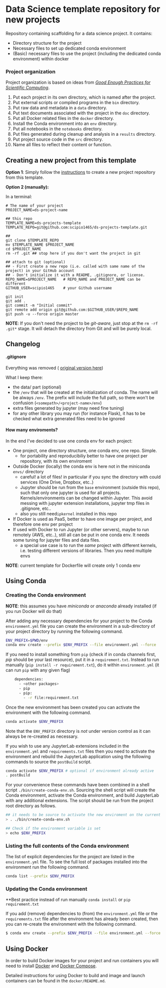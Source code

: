 # Data Science template repository for new projects

Repository containing scaffolding for a data science project. It contains:
* Directory structure for the project
* Necessary files to set up dedicated conda environment
* (Basic) necessary files to use the project (including the dedicated conda environment) within docker 


### Project organization

Project organization is based on ideas from [_Good Enough Practices for Scientific Computing_](https://journals.plos.org/ploscompbiol/article?id=10.1371/journal.pcbi.1005510).

1. Put each project in its own directory, which is named after the project.
2. Put external scripts or compiled programs in the `bin` directory.
3. Put raw data and metadata in a `data` directory.
4. Put text documents associated with the project in the `doc` directory.
5. Put all Docker related files in the `docker` directory.
6. Install the Conda environment into an `env` directory. 
7. Put all notebooks in the `notebooks` directory.
8. Put files generated during cleanup and analysis in a `results` directory.
9. Put project source code in the `src` directory.
10. Name all files to reflect their content or function.



## Creating a new project from this template

**Option 1**:
Simply follow the [instructions](https://help.github.com/en/articles/creating-a-repository-from-a-template) to create a new project repository from this template.

**Option 2 (manually):**

In a terminal:
```
# The name of your project
PROJECT_NAME=ds-project-name 

## this repo
TEMPLATE_NAME=ds-projects-template
TEMPLATE_REPO=git@github.com:scipio1465/ds-projects-template.git

##
git clone $TEMPLATE_REPO
mv $TEMPLATE_NAME $PROJECT_NAME
cd $PROJECT_NAME
rm -rf .git ## stop here if you don't want the project in git

## attach to git (optional)
## - First create a new repo (i.e. called with same name of the project) in your GitHub account
## - Don't initialize it with a README, .gitignore, or license.
REPO_NAME=$PROJECT_NAME   # REPO_NAME and PROJECT_NAME can be different
GITHUB_USER=scipio1465    # your Github username

git init
git add .
git commit -m "Initial commit"
git remote add origin git@github.com:$GITHUB_USER/$REPO_NAME
git push -u --force origin master
```

**NOTE**: If you don't need the project to be _git-aware_, just stop at the  `rm -rf .git*` stage. It will detach the directory from Git and will be purely local.



## Changelog 


#### .gitignore

Everything was removed ( [original version here](https://github.com/kaust-vislab/python-data-science-project/blob/master/.gitignore))

What I  keep there:
* the data/ part (optional)
* the `/env` that will be created at the initialization of conda. The name will be always `/env`. The prefix will include the full path, so there won't be confusion (`<somepath>/<project-name>/env`)
* extra files generated by jupyter (may need fine tuning)
* for any other library you may run (for instance Flask), it has to be checked what extra generated files need to be ignored


#### How many enviroments?

In the end I've decided to use one conda env for each project:
* One project, one directory structure, one conda env, one repo. Simple.
    * for portability and reproducibiliy better to have one project  per repository, with its own enviroment
* Outside Docker (locally) the conda env is here not in the miniconda `envs/` directory
    * careful! a lot of files! in particular if you sync the directory with could services (One Drive, Dropbox, etc..)
    *  Jupyter should be run from the `base` environment (outside this repo), such that only one jupyter is used for all projects. Kernels/environments can be changed within Jupyter. This avoid messing with jupyter extension installations, jupyter tmp files in .gitignore, etc.. 
    * also you still need`ipkernel` installed in this repo
* If Docker is used as PaaS, better to have one image per project, and therefore one env per project
* If used with Docker to run Jupyter (or other servers), maybe to run remotely (AWS, etc..), still all can be put in one conda env. It needs some tuning for jupyter files and data files.
    * a special use case is to run the _same_ project with different kernels, i.e. testing different versions of libraries. Then you need multiple envs

**NOTE**: current template for Dockerfile will create only 1 conda env

## Using Conda

### Creating the Conda environment

**NOTE**: this assumes you have _miniconda_ or _anaconda_ already installed (if you run Docker will do that)

After adding any necessary dependencies for your project to the Conda `environment.yml` file you can create the environment in a sub-directory of your project directory by running the following command.

```bash
ENV_PREFIX=$PWD/env
conda env create --prefix $ENV_PREFIX --file environment.yml --force
```

If you need to install something from `pip` (check if in conda channels first, _pip_ should be your last resource), put it in a `requirement.txt`. 
Instead to run manually (`pip install -r requirement.txt`), do it within `environment.yml` (it can run `pip` with any given flag)

```bash
    dependencies:
      - <other packages>
	  - pip
      - pip:
        - -r file:requirement.txt
```


Once the new environment has been created you can activate the environment with the following 
command.

```bash
conda activate $ENV_PREFIX
```

Note that the `ENV_PREFIX` directory is *not* under version control as it can always be re-created as necessary.

If you wish to use any JupyterLab extensions included in the `environment.yml` and `requirements.txt` 
files then you need to activate the environment and rebuild the JupyterLab application using the 
following commands to source the `postBuild` script.

```bash
conda activate $ENV_PREFIX # optional if environment already active
. postBuild
```

For your convenience these commands have been combined in a shell script `./bin/create-conda-env.sh`. 
Sourcing the shell script will create the Conda environment, activate the Conda environment, and build 
JupyterLab with any additional extensions. The script should be run from the project root directory as 
follows. 

```bash
## it needs to be source to activate the new enviroment on the current shell. A simple execution of the file will not work
> . ./bin/create-conda-env.sh

## Check if the environment variable is set
> echo $ENV_PREFIX
```

### Listing the full contents of the Conda environment

The list of explicit dependencies for the project are listed in the `environment.yml` file. To see 
the full lost of packages installed into the environment run the following command.

```bash
conda list --prefix $ENV_PREFIX
```

### Updating the Conda environment

**Best practice instead of run manually `conda install` or `pip requirement.txt`

If you add (remove) dependencies to (from) the `environment.yml` file or the `requirements.txt` file 
after the environment has already been created, then you can re-create the environment with the 
following command.

```bash
$ conda env create --prefix $ENV_PREFIX --file environment.yml --force
```

## Using Docker

In order to build Docker images for your project and run containers you will need to install 
[Docker](https://docs.docker.com/install/) and [Docker Compose](https://docs.docker.com/compose/install/).

Detailed instructions for using Docker to build and image and launch containers can be found in 
the `docker/README.md`.
